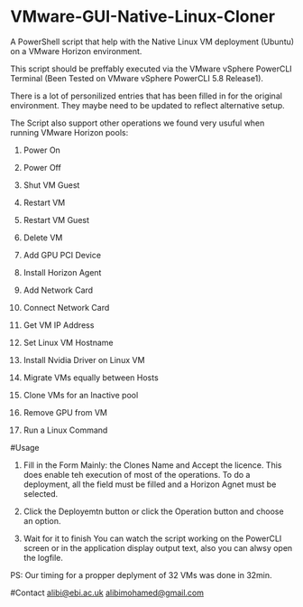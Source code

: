 # VMware-GUI-Native-Linux-Cloner
A PowerShell script that help with the Native Linux VM deployment (Ubuntu) on a VMware Horizon environment.

This script should be preffably executed via the VMware vSphere PowerCLI Terminal (Been Tested on VMware vSphere PowerCLI 5.8 Release1).

There is a lot of personilized entries that has been filled in for the original environment. They maybe need to be updated to reflect alternative setup.

The Script also support other operations we found very usuful when running VMware Horizon pools:

1) Power On

2) Power Off

3) Shut VM Guest

4) Restart VM

5) Restart VM Guest

6) Delete VM

7) Add GPU PCI Device

8) Install Horizon Agent

9) Add Network Card

10) Connect Network Card

11) Get VM IP Address

12) Set Linux VM Hostname

13) Install Nvidia Driver on Linux VM

14) Migrate VMs equally between Hosts

15) Clone VMs for an Inactive pool

16) Remove GPU from VM

17) Run a Linux Command

#Usage

1) Fill in the Form 
Mainly: the Clones Name and Accept the licence. This does enable teh execution of most of the operations. To do a deployment, all the field must be filled and a Horizon Agnet must be selected.

2) Click the Deployemtn button or click the Operation button and choose an option.

3) Wait for it to finish
You can watch the script working on the PowerCLI screen or in the application display output text, also you can alwsy open the logfile. 

PS: Our timing for a propper deplyment of 32 VMs was done in 32min.

#Contact
alibi@ebi.ac.uk
alibimohamed@gmail.com
